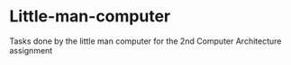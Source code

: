 # Little-man-computer
Tasks done by the little man computer for the 2nd Computer Architecture assignment
